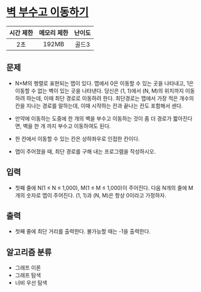 # [벽 부수고 이동하기](https://www.acmicpc.net/problem/2206)

|시간 제한|메모리 제한|난이도|
|:-------:|:---------:|:---:|
|2초|192MB|골드3|

## 문제
- N×M의 행렬로 표현되는 맵이 있다. 맵에서 0은 이동할 수 있는 곳을 나타내고, 1은 이동할 수 없는 벽이 있는 곳을 나타낸다. 당신은 (1, 1)에서 (N, M)의 위치까지 이동하려 하는데, 이때 최단 경로로 이동하려 한다. 최단경로는 맵에서 가장 적은 개수의 칸을 지나는 경로를 말하는데, 이때 시작하는 칸과 끝나는 칸도 포함해서 센다.

- 만약에 이동하는 도중에 한 개의 벽을 부수고 이동하는 것이 좀 더 경로가 짧아진다면, 벽을 한 개 까지 부수고 이동하여도 된다.

- 한 칸에서 이동할 수 있는 칸은 상하좌우로 인접한 칸이다.

- 맵이 주어졌을 때, 최단 경로를 구해 내는 프로그램을 작성하시오.

## 입력
- 첫째 줄에 N(1 ≤ N ≤ 1,000), M(1 ≤ M ≤ 1,000)이 주어진다. 다음 N개의 줄에 M개의 숫자로 맵이 주어진다. (1, 1)과 (N, M)은 항상 0이라고 가정하자.

## 출력
- 첫째 줄에 최단 거리를 출력한다. 불가능할 때는 -1을 출력한다.

## 알고리즘 분류
- 그래프 이론
- 그래프 탐색
- 너비 우선 탐색